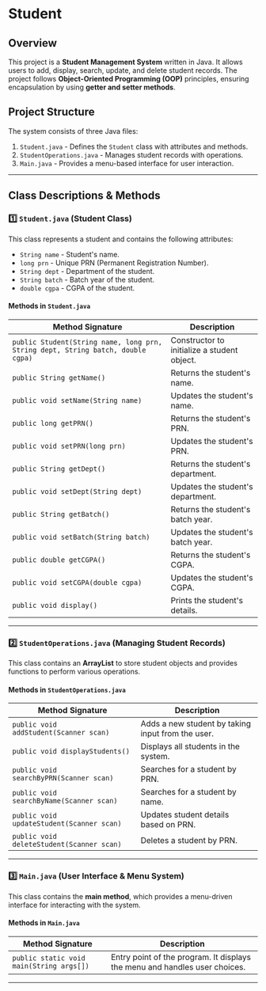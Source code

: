 # Student

## Overview
This project is a **Student Management System** written in Java. It allows users to add, display, search, update, and delete student records. The project follows **Object-Oriented Programming (OOP)** principles, ensuring encapsulation by using **getter and setter methods**.

## Project Structure
The system consists of three Java files:
1. `Student.java` - Defines the `Student` class with attributes and methods.
2. `StudentOperations.java` - Manages student records with operations.
3. `Main.java` - Provides a menu-based interface for user interaction.

---

## Class Descriptions & Methods

### 1️⃣ **`Student.java` (Student Class)**
This class represents a student and contains the following attributes:
- `String name` - Student's name.
- `long prn` - Unique PRN (Permanent Registration Number).
- `String dept` - Department of the student.
- `String batch` - Batch year of the student.
- `double cgpa` - CGPA of the student.

#### **Methods in `Student.java`**
| Method Signature | Description |
|-----------------|-------------|
| `public Student(String name, long prn, String dept, String batch, double cgpa)` | Constructor to initialize a student object. |
| `public String getName()` | Returns the student's name. |
| `public void setName(String name)` | Updates the student's name. |
| `public long getPRN()` | Returns the student's PRN. |
| `public void setPRN(long prn)` | Updates the student's PRN. |
| `public String getDept()` | Returns the student's department. |
| `public void setDept(String dept)` | Updates the student's department. |
| `public String getBatch()` | Returns the student's batch year. |
| `public void setBatch(String batch)` | Updates the student's batch year. |
| `public double getCGPA()` | Returns the student's CGPA. |
| `public void setCGPA(double cgpa)` | Updates the student's CGPA. |
| `public void display()` | Prints the student's details. |

---

### 2️⃣ **`StudentOperations.java` (Managing Student Records)**
This class contains an **ArrayList** to store student objects and provides functions to perform various operations.

#### **Methods in `StudentOperations.java`**
| Method Signature | Description |
|-----------------|-------------|
| `public void addStudent(Scanner scan)` | Adds a new student by taking input from the user. |
| `public void displayStudents()` | Displays all students in the system. |
| `public void searchByPRN(Scanner scan)` | Searches for a student by PRN. |
| `public void searchByName(Scanner scan)` | Searches for a student by name. |
| `public void updateStudent(Scanner scan)` | Updates student details based on PRN. |
| `public void deleteStudent(Scanner scan)` | Deletes a student by PRN. |

---

### 3️⃣ **`Main.java` (User Interface & Menu System)**
This class contains the **main method**, which provides a menu-driven interface for interacting with the system.

#### **Methods in `Main.java`**
| Method Signature | Description |
|-----------------|-------------|
| `public static void main(String args[])` | Entry point of the program. It displays the menu and handles user choices. |

---
